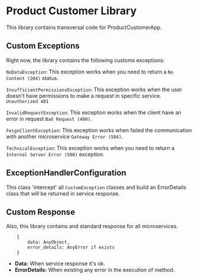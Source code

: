 # Product Customer Library

This library contains transversal code for ProductCustomerApp.


## Custom Exceptions
Right now, the library contains the following customs exceptions:

`NoDataException`: This exception works when you need to return a `No Content (204)` status.

`InsufficientPermissionsException`: This exception works when the user doesn't have permissions to make a request in specific service. `Unauthorized 401`

`InvalidRequestException`: This exception works when the client have an error in request `Bad Request (400)`.

`FeignClientException`: This exception works when failed the communication with another microservice `Gateway Error (504)`.

`TechnicalException`: This exception works when you need to return a `Internal Server Error (500)` exception.

## ExceptionHandlerConfiguration

This class 'intercept' all `CustomException` classes and build an ErrorDetails class that will be returned in service response.

## Custom Response

Also, this library contains and standard response for all microservices.

```
    {
        data: AnyObject,
        error_details: AnyError if exists
    }
```
* **Data:** When service response it's ok.
* **ErrorDetails:** When existing any error in the execution of method.
